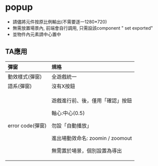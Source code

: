 # popup

* 請儘將元件按原比例輸出\(不需要逐一1280\*720\)
* 無需放置場景內, 前端會自行調用, 只需設該component " set exported"
* 並物件內元素請中心置中

## TA應用

<table>
  <thead>
    <tr>
      <th style="text-align:left">&#x5F48;&#x7A97;</th>
      <th style="text-align:left">&#x898F;&#x683C;</th>
    </tr>
  </thead>
  <tbody>
    <tr>
      <td style="text-align:left">&#x52D5;&#x6548;&#x6A23;&#x5F0F;(&#x5F48;&#x7A97;)</td>
      <td style="text-align:left">&#x5168;&#x904A;&#x6232;&#x7D71;&#x4E00;</td>
    </tr>
    <tr>
      <td style="text-align:left">&#x8A9E;&#x7CFB;(&#x5F48;&#x7A97;)</td>
      <td style="text-align:left">&#x6C92;&#x6709;X&#x6309;&#x9215;</td>
    </tr>
    <tr>
      <td style="text-align:left">error code(&#x5F48;&#x7A97;)</td>
      <td style="text-align:left">
        <p>&#x904A;&#x6232;&#x9032;&#x884C;&#x524D;&#x3001;&#x5F8C;&#xFF0C;&#x50C5;&#x7528;&#x300C;&#x78BA;&#x8A8D;&#x300D;&#x6309;&#x9215;</p>
        <p>&#x8EF8;&#x5FC3;:&#x4E2D;&#x5FC3;(0.5)</p>
        <p>&#x52FF;&#x8A2D;&#x300C;&#x81EA;&#x52D5;&#x64AD;&#x653E;&#x300D;</p>
        <p>&#x9032;&#x51FA;&#x5834;&#x52D5;&#x6548;&#x547D;&#x540D;: zoomin / zoomout</p>
        <p>&#x7121;&#x9700;&#x7F6E;&#x65BC;&#x5834;&#x666F;&#xFF0C;&#x500B;&#x5225;&#x8A2D;&#x7F6E;&#x70BA;&#x5C0E;&#x51FA;</p>
      </td>
    </tr>
  </tbody>
</table>